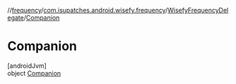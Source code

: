 //[frequency](../../../../index.md)/[com.isupatches.android.wisefy.frequency](../../index.md)/[WisefyFrequencyDelegate](../index.md)/[Companion](index.md)

# Companion

[androidJvm]\
object [Companion](index.md)
